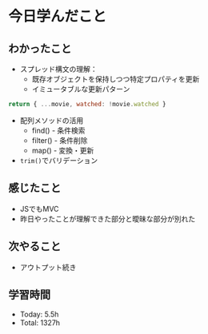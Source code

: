 # 今日学んだこと
## わかったこと
- スプレッド構文の理解：
    - 既存オブジェクトを保持しつつ特定プロパティを更新
    - イミュータブルな更新パターン
```javascript
return { ...movie, watched: !movie.watched }
```
- 配列メソッドの活用
    - find() - 条件検索
    - filter() - 条件削除
    - map() - 変換・更新
- `trim()`でバリデーション
## 感じたこと
- JSでもMVC
- 昨日やったことが理解できた部分と曖昧な部分が別れた
## 次やること
- アウトプット続き
## 学習時間
- Today: 5.5h
- Total: 1327h